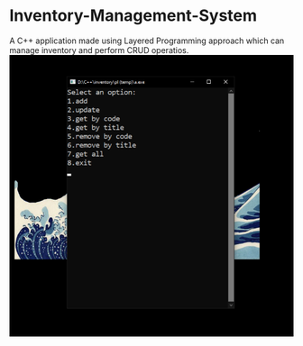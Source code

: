 # Inventory-Management-System
A C++ application made using Layered Programming approach which can manage inventory and perform CRUD operatios.
![screenshot](https://github.com/Akshatjaiswal5/Inventory-Management-System/blob/main/screenshot.png)
